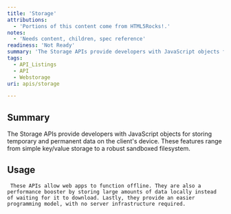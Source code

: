 ```yaml
---
title: 'Storage'
attributions:
  - 'Portions of this content come from HTML5Rocks!.'
notes:
  - 'Needs content, children, spec reference'
readiness: 'Not Ready'
summary: 'The Storage APIs provide developers with JavaScript objects for storing temporary and permanent data on the client''s device. These features range from simple key/value storage to a robust sandboxed filesystem.'
tags:
  - API_Listings
  - API
  - Webstorage
uri: apis/storage

---
```

## Summary

The Storage APIs provide developers with JavaScript objects for storing temporary and permanent data on the client's device. These features range from simple key/value storage to a robust sandboxed filesystem.

## Usage

     These APIs allow web apps to function offline. They are also a performance booster by storing large amounts of data locally instead of waiting for it to download. Lastly, they provide an easier programming model, with no server infrastructure required.
